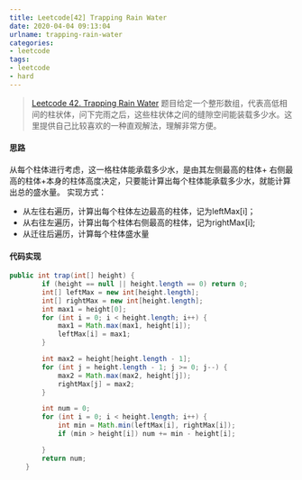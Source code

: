 ```yaml
---
title: Leetcode[42] Trapping Rain Water
date: 2020-04-04 09:13:04
urlname: trapping-rain-water
categories:
- leetcode
tags:
- leetcode
- hard
---
```

>[Leetcode 42. Trapping Rain Water](https://leetcode.com/problems/trapping-rain-water/)
题目给定一个整形数组，代表高低相间的柱状体，问下完雨之后，这些柱状体之间的缝隙空间能装载多少水。这里提供自己比较喜欢的一种直观解法，理解非常方便。

<!--more -->

#### 思路
从每个柱体进行考虑，这一格柱体能承载多少水，是由其左侧最高的柱体+ 右侧最高的柱体+本身的柱体高度决定，只要能计算出每个柱体能承载多少水，就能计算出总的盛水量。
实现方式：
- 从左往右遍历，计算出每个柱体左边最高的柱体，记为leftMax[i]；
- 从右往左遍历，计算出每个柱体右侧最高的柱体，记为rightMax[i];
- 从迁往后遍历，计算每个柱体盛水量

#### 代码实现
```java
public int trap(int[] height) {
        if (height == null || height.length == 0) return 0;
        int[] leftMax = new int[height.length];
        int[] rightMax = new int[height.length];
        int max1 = height[0];
        for (int i = 0; i < height.length; i++) {
            max1 = Math.max(max1, height[i]);
            leftMax[i] = max1;
        }

        int max2 = height[height.length - 1];
        for (int j = height.length - 1; j >= 0; j--) {
            max2 = Math.max(max2, height[j]);
            rightMax[j] = max2;
        }

        int num = 0;
        for (int i = 0; i < height.length; i++) {
            int min = Math.min(leftMax[i], rightMax[i]);
            if (min > height[i]) num += min - height[i];

        }
        return num;
    }
```